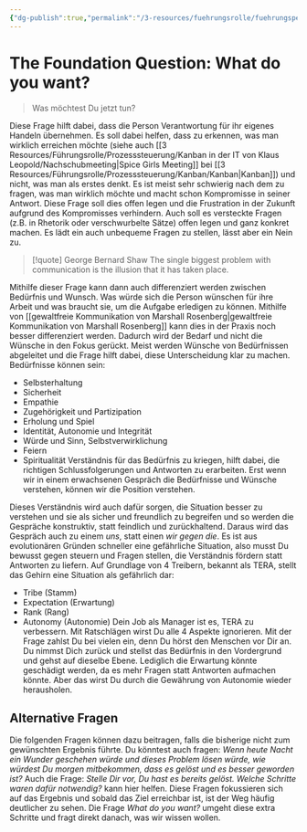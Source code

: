 ```yaml
---
{"dg-publish":true,"permalink":"/3-resources/fuehrungsrolle/fuehrungspersoenlichkeit/the-coaching-habit-von-michael-stanier/the-foundation-question-what-do-you-want/","created":"2024-12-08T22:59:16.332+01:00","updated":"2024-12-08T23:11:30.520+01:00"}
---
```



# The Foundation Question: What do you want?

> Was möchtest Du jetzt tun?

Diese Frage hilft dabei, dass die Person Verantwortung für ihr eigenes Handeln übernehmen. Es soll dabei helfen, dass zu erkennen, was man wirklich erreichen möchte (siehe auch [[3 Resources/Führungsrolle/Prozesssteuerung/Kanban in der IT von Klaus Leopold/Nachschubmeeting\|Spice Girls Meeting]] bei [[3 Resources/Führungsrolle/Prozesssteuerung/Kanban/Kanban\|Kanban]]) und nicht, was man als erstes denkt. Es ist meist sehr schwierig nach dem zu fragen, was man wirklich möchte und macht schon Kompromisse in seiner Antwort. Diese Frage soll dies offen legen und die Frustration in der Zukunft aufgrund des Kompromisses verhindern.
Auch soll es versteckte Fragen (z.B. in Rhetorik oder verschwurbelte Sätze) offen legen und ganz konkret machen. Es lädt ein auch unbequeme Fragen zu stellen, lässt aber ein Nein zu.
> [!quote] George Bernard Shaw
> The single biggest problem with communication is the illusion that it has taken place.

Mithilfe dieser Frage kann dann auch differenziert werden zwischen Bedürfnis und Wunsch. Was würde sich die Person wünschen für ihre Arbeit und was braucht sie, um die Aufgabe erledigen zu können.
Mithilfe von [[gewaltfreie Kommunikation von Marshall Rosenberg\|gewaltfreie Kommunikation von Marshall Rosenberg]] kann dies in der Praxis noch besser differenziert werden. Dadurch wird der Bedarf und nicht die Wünsche in den Fokus gerückt. Meist werden Wünsche von Bedürfnissen abgeleitet und die Frage hilft dabei, diese Unterscheidung klar zu machen.
Bedürfnisse können sein:
- Selbsterhaltung
- Sicherheit
- Empathie
- Zugehörigkeit und Partizipation
- Erholung und Spiel
- Identität, Autonomie und Integrität
- Würde und Sinn, Selbstverwirklichung
- Feiern
- Spiritualität
Verständnis für das Bedürfnis zu kriegen, hilft dabei, die richtigen Schlussfolgerungen und Antworten zu erarbeiten. Erst wenn wir in einem erwachsenen Gespräch die Bedürfnisse und Wünsche verstehen, können wir die Position verstehen.

Dieses Verständnis wird auch dafür sorgen, die Situation besser zu verstehen und sie als sicher und freundlich zu begreifen und so werden die Gespräche konstruktiv, statt feindlich und zurückhaltend. Daraus wird das Gespräch auch zu einem *uns*, statt einen *wir gegen die*. Es ist aus evolutionären Gründen schneller eine gefährliche Situation, also musst Du bewusst gegen steuern und Fragen stellen, die Verständnis fördern statt Antworten zu liefern.
Auf Grundlage von 4 Treibern, bekannt als TERA, stellt das Gehirn eine Situation als gefährlich dar:
- Tribe (Stamm)
- Expectation (Erwartung)
- Rank (Rang)
- Autonomy (Autonomie)
Dein Job als Manager ist es, TERA zu verbessern. Mit Ratschlägen wirst Du alle 4 Aspekte ignorieren. Mit der Frage zahlst Du bei vielen ein, denn Du hörst den Menschen vor Dir an. Du nimmst Dich zurück und stellst das Bedürfnis in den Vordergrund und gehst auf dieselbe Ebene. Lediglich die Erwartung könnte geschädigt werden, da es mehr Fragen statt Antworten aufmachen könnte. Aber das wirst Du durch die Gewährung von Autonomie wieder herausholen.

## Alternative Fragen

Die folgenden Fragen können dazu beitragen, falls die bisherige nicht zum gewünschten Ergebnis führte.
Du könntest auch fragen: *Wenn heute Nacht ein Wunder geschehen würde und dieses Problem lösen würde, wie würdest Du morgen mitbekommen, dass es gelöst und es besser geworden ist?*
Auch die Frage: *Stelle Dir vor, Du hast es bereits gelöst. Welche Schritte waren dafür notwendig?* kann hier helfen.
Diese Fragen fokussieren sich auf das Ergebnis und sobald das Ziel erreichbar ist, ist der Weg häufig deutlicher zu sehen. Die Frage *What do you want?* umgeht diese extra Schritte und fragt direkt danach, was wir wissen wollen.
